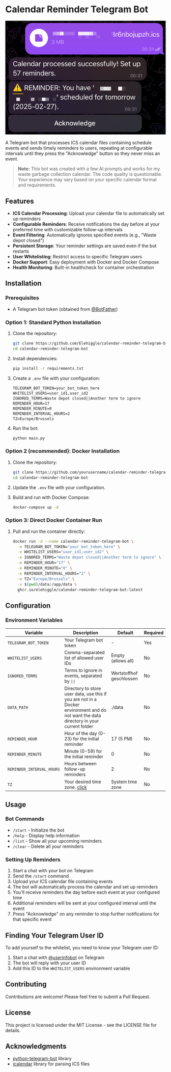 # Calendar Reminder Telegram Bot

![Showcase](./example.png)

A Telegram bot that processes ICS calendar files containing schedule events and sends timely reminders to users, repeating at configurable intervals until they press the "Acknowledge" button so they never miss an event.

> **Note:** This bot was created with a few AI prompts and works for my waste garbage collection calendar. The code quality is questionable. Your experience may vary based on your specific calendar format and requirements.

## Features

- **ICS Calendar Processing**: Upload your calendar file to automatically set up reminders
- **Configurable Reminders**: Receive notifications the day before at your preferred time with customizable follow-up intervals
- **Event Filtering**: Automatically ignores specified events (e.g., "Waste depot closed")
- **Persistent Storage**: Your reminder settings are saved even if the bot restarts
- **User Whitelisting**: Restrict access to specific Telegram users
- **Docker Support**: Easy deployment with Docker and Docker Compose
- **Health Monitoring**: Built-in healthcheck for container orchestration

## Installation

### Prerequisites

- A Telegram bot token (obtained from [@BotFather](https://t.me/BotFather))

### Option 1: Standard Python Installation

1. Clone the repository:
   ```bash
   git clone https://github.com/Elehiggle/calendar-reminder-telegram-bot.git
   cd calendar-reminder-telegram-bot
   ```

2. Install dependencies:
   ```bash
   pip install -r requirements.txt
   ```

3. Create a `.env` file with your configuration:
   ```
   TELEGRAM_BOT_TOKEN=your_bot_token_here
   WHITELIST_USERS=user_id1,user_id2
   IGNORED_TERMS=Waste depot closed||Another term to ignore
   REMINDER_HOUR=17
   REMINDER_MINUTE=0
   REMINDER_INTERVAL_HOURS=2
   TZ=Europe/Brussels
   ```

4. Run the bot:
   ```bash
   python main.py
   ```

### Option 2 (recommended): Docker Installation

1. Clone the repository:
   ```bash
   git clone https://github.com/yourusername/calendar-reminder-telegram-bot.git
   cd calendar-reminder-telegram-bot
   ```

2. Update the `.env` file with your configuration.

3. Build and run with Docker Compose:
   ```bash
   docker-compose up -d
   ```

### Option 3: Direct Docker Container Run

1. Pull and run the container directly:
   ```bash
   docker run -d --name calendar-reminder-telegram-bot \
     -e TELEGRAM_BOT_TOKEN="your_bot_token_here" \
     -e WHITELIST_USERS="user_id1,user_id2" \
     -e IGNORED_TERMS="Waste depot closed||Another term to ignore" \
     -e REMINDER_HOUR="17" \
     -e REMINDER_MINUTE="0" \
     -e REMINDER_INTERVAL_HOURS="2" \
     -e TZ="Europe/Brussels" \
     -v $(pwd)/data:/app/data \
     ghcr.io/elehiggle/calendar-reminder-telegram-bot:latest

## Configuration

### Environment Variables

| Variable | Description | Default | Required |
|----------|-------------|---------|----------|
| `TELEGRAM_BOT_TOKEN` | Your Telegram bot token | - | Yes |
| `WHITELIST_USERS` | Comma-separated list of allowed user IDs | Empty (allows all) | No |
| `IGNORED_TERMS` | Terms to ignore in events, separated by `\|\|` | Wertstoffhof geschlossen | No |
| `DATA_PATH` | Directory to store user data, use this if you are not in a Docker environment and do not want the data directory in your current folder | ./data | No |
| `REMINDER_HOUR` | Hour of the day (0-23) for the initial reminder | 17 (5 PM) | No |
| `REMINDER_MINUTE` | Minute (0-59) for the initial reminder | 0 | No |
| `REMINDER_INTERVAL_HOURS` | Hours between follow-up reminders | 2 | No |
| `TZ` | Your desired time zone. [click](https://en.wikipedia.org/wiki/List_of_tz_database_time_zones#List) | System time zone | No |

## Usage

### Bot Commands

- `/start` - Initialize the bot
- `/help` - Display help information
- `/list` - Show all your upcoming reminders
- `/clear` - Delete all your reminders

### Setting Up Reminders

1. Start a chat with your bot on Telegram
2. Send the `/start` command
3. Upload your ICS calendar file containing events
4. The bot will automatically process the calendar and set up reminders
5. You'll receive reminders the day before each event at your configured time
6. Additional reminders will be sent at your configured interval until the event
7. Press "Acknowledge" on any reminder to stop further notifications for that specific event

## Finding Your Telegram User ID

To add yourself to the whitelist, you need to know your Telegram user ID:

1. Start a chat with [@userinfobot](https://t.me/userinfobot) on Telegram
2. The bot will reply with your user ID
3. Add this ID to the `WHITELIST_USERS` environment variable

## Contributing

Contributions are welcome! Please feel free to submit a Pull Request.

## License

This project is licensed under the MIT License - see the LICENSE file for details.

## Acknowledgments

- [python-telegram-bot](https://github.com/python-telegram-bot/python-telegram-bot) library
- [icalendar](https://github.com/collective/icalendar) library for parsing ICS files